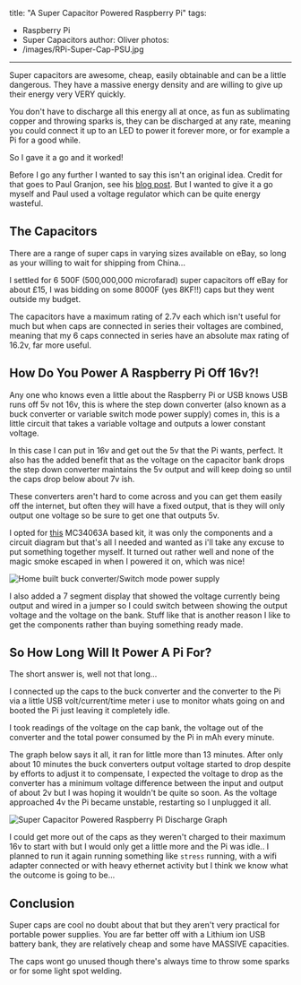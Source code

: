 title: "A Super Capacitor Powered Raspberry Pi"
tags:
- Raspberry Pi
- Super Capacitors
author: Oliver
photos:
- /images/RPi-Super-Cap-PSU.jpg
---

Super capacitors are awesome, cheap, easily obtainable and can be a little dangerous. They have a massive energy density and are willing to give up their energy very VERY quickly.

You don't have to discharge all this energy all at once, as fun as sublimating copper and throwing sparks is, they can be discharged at any rate, meaning you could connect it up to an LED to power it forever more, or for example a Pi for a good while.

So I gave it a go and it worked!

<!-- more -->

Before I go any further I wanted to say this isn't an original idea. Credit for that goes to Paul Granjon, see his [blog post](http://www.zprod.org/zwp/making/supercapacitor-raspberry-pi/). But I wanted to give it a go myself and Paul used a voltage regulator which can be quite energy wasteful.

## The Capacitors

There are a range of super caps in varying sizes available on eBay, so long as your willing to wait for shipping from China...

I settled for 6 500F (500,000,000 microfarad) super capacitors off eBay for about £15, I was bidding on some 8000F (yes 8KF!!) caps but they went outside my budget.

The capacitors have a maximum rating of 2.7v each which isn't useful for much but when caps are connected in series their voltages are combined, meaning that my 6 caps connected in series have an absolute max rating of 16.2v, far more useful.

## How Do You Power A Raspberry Pi Off 16v?!

Any one who knows even a little about the Raspberry Pi or USB knows USB runs off 5v not 16v, this is where the step down converter (also known as a buck converter or variable switch mode power supply) comes in, this is a little circuit that takes a variable voltage and outputs a lower constant voltage.

In this case I can put in 16v and get out the 5v that the Pi wants, perfect. It also has the added benefit that as the voltage on the capacitor bank drops the step down converter maintains the 5v output and will keep doing so until the caps drop below about 7v ish.

These converters aren't hard to come across and you can get them easily off the internet, but often they will have a fixed output, that is they will only output one voltage so be sure to get one that outputs 5v.

I opted for [this](http://www.ebay.co.uk/itm/252261788525) MC34063A based kit, it was only the components and a circuit diagram but that's all I needed and wanted as i'll take any excuse to put something together myself. It turned out rather well and none of the magic smoke escaped in when I powered it on, which was nice!

![Home built buck converter/Switch mode power supply](/images/RPi-Buck-Converter.jpg)

I also added a 7 segment display that showed the voltage currently being output and wired in a jumper so I could switch between showing the output voltage and the voltage on the bank. Stuff like that is another reason I like to get the components rather than buying something ready made.

## So How Long Will It Power A Pi For?

The short answer is, well not that long...

I connected up the caps to the buck converter and the converter to the Pi via a little USB volt/current/time meter i use to monitor whats going on and booted the Pi just leaving it completely idle.

I took readings of the voltage on the cap bank, the voltage out of the converter and the total power consumed by the Pi in mAh every minute.

The graph below says it all, it ran for little more than 13 minutes. After only about 10 minutes the buck converters output voltage started to drop despite by efforts to adjust it to compensate, I expected the voltage to drop as the converter has a minimum voltage difference between the input and output of about 2v but I was hoping it wouldn't be quite so soon. As the voltage approached 4v the Pi became unstable, restarting so I unplugged it all.

![Super Capacitor Powered Raspberry Pi Discharge Graph](/images/RPi-Super-Cap-Discharge-Graph.jpg)

I could get more out of the caps as they weren't charged to their maximum 16v to start with but I would only get a little more and the Pi was idle.. I planned to run it again running something like `stress` running, with a wifi adapter connected or with heavy ethernet activity but I think we know what the outcome is going to be...


## Conclusion

Super caps are cool no doubt about that but they aren't very practical for portable power supplies. You are far better off with a Lithium ion USB battery bank, they are relatively cheap and some have MASSIVE capacities.

The caps wont go unused though there's always time to throw some sparks or for some light spot welding.
